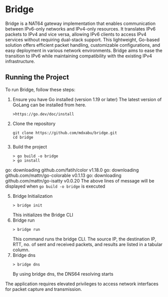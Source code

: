 # Bridge

Bridge is a NAT64 gateway implementation that enables communication between IPv6-only networks and IPv4-only resources. It translates IPv6 packets to IPv4 and vice versa, allowing IPv6 clients to access IPv4 services without requiring dual-stack support. This lightweight, Go-based solution offers efficient packet handling, customizable configurations, and easy deployment in various network environments. Bridge aims to ease the transition to IPv6 while maintaining compatibility with the existing IPv4 infrastructure.

## Running the Project

To run Bridge, follow these steps:

1. Ensure you have Go installed (version 1.19 or later)
   The latest version of GoLang can be installed from here.
   ```
   >https://go.dev/doc/install
   ```
3. Clone the repository
   ```
   git clone https://github.com/mdxabu/bridge.git
   cd bridge
   ```
4. Build the project
   ```
   > go build -o bridge
   > go install 
   ```
go: downloading github.com/fatih/color v1.18.0
go: downloading github.com/mattn/go-colorable v0.1.13
go: downloading github.com/mattn/go-isatty v0.0.20
The above lines of message will be displayed when ```go build -o bridge``` is executed

5. Bridge Initialization
   ```
   > bridge init
   ```
   This initializes the Bridge CLI
6. Bridge run
   ```
   > bridge run
   ```
   This command runs the bridge CLI. The source IP, the destination IP, RTT, no. of sent and received packets, and results are listed in a tabular column.
7. Bridge dns
   ```
   > bridge dns
   ```
   By using bridge dns, the DNS64 resolving starts
   
The application requires elevated privileges to access network interfaces for packet capture and transmission.
